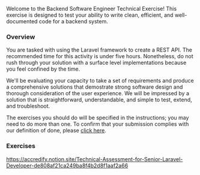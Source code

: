 Welcome to the Backend Software Engineer Technical Exercise! This exercise is designed to test your ability to write clean, efficient, and well-documented code for a backend system.

### Overview

You are tasked with using the Laravel framework to create a REST API. The recommended time for this activity is under five hours. Nonetheless, do not rush through your solution with a surface level implementations because you feel confined by the time.

We'll be evaluating your capacity to take a set of requirements and produce a comprehensive solutions that demostrate strong software design and thorough consideration of the user experience. We will be impressed by a solution that is straightforward, understandable, and simple to test, extend, and troubleshoot.

The exercises you should do will be specified in the instructions; you may need to do more than one. To confirm that your submission complies with our definition of done, please [click here](../definition-of-done.md).

### Exercises
https://accredify.notion.site/Technical-Assessment-for-Senior-Laravel-Developer-de808af21ca249ba8f4b2d8f1aaf2a66

